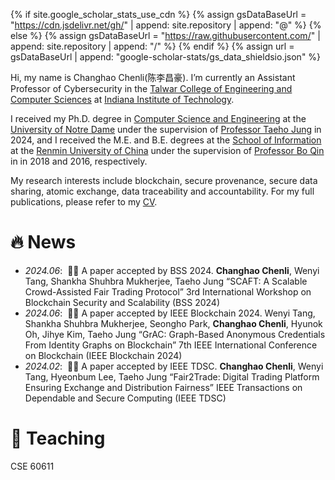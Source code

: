 <!---
permalink: /
title: ""
excerpt: ""
author_profile: true
redirect_from: 
  - /about/
  - /about.html
-->

{% if site.google_scholar_stats_use_cdn %}
{% assign gsDataBaseUrl = "https://cdn.jsdelivr.net/gh/" | append: site.repository | append: "@" %}
{% else %}
{% assign gsDataBaseUrl = "https://raw.githubusercontent.com/" | append: site.repository | append: "/" %}
{% endif %}
{% assign url = gsDataBaseUrl | append: "google-scholar-stats/gs_data_shieldsio.json" %}


<span class='anchor' id='about-me'></span>


Hi, my name is Changhao Chenli(陈李昌豪). I’m currently an Assistant Professor of Cybersecurity in the [Talwar College of Engineering and Computer Sciences](https://academics.indianatech.edu/talwar/) at [Indiana Institute of Technology](https://www.indianatech.edu). 

I received my Ph.D. degree in [Computer Science and Engineering](https://cse.nd.edu/) at the [University of Notre Dame](https://www.nd.edu/) under the supervision of [Professor Taeho Jung](https://sites.nd.edu/taeho-jung/) in 2024, and I received the M.E. and B.E. degrees at the [School of Information](http://info.ruc.edu.cn/) at the [Renmin University of China](http://www.ruc.edu.cn/) under the supervision of [Professor Bo Qin](http://info.ruc.edu.cn/jsky/szdw/ajxjgcx/jsjkxyjsx1/fjs2/3e3cc02fc39a4abcb0c9777658ed528e.htm) in in 2018 and 2016, respectively.

My research interests include blockchain, secure provenance, secure data sharing, atomic exchange, data traceability and accountability. For my full publications, please refer to my [CV](https://notredame.app.box.com/s/3eusru8766wi3p9x8t0r88opyxy3302g).

<!---
(My research interest includes neural machine translation and computer vision. I have published more than 100 papers at the top international AI conferences with total <a href='https://scholar.google.com/citations?user=DhtAFkwAAAAJ'>google scholar citations <strong><span id='total_cit'>260000+</span></strong></a> (You can also use google scholar badge <a href='https://scholar.google.com/citations?user=DhtAFkwAAAAJ'><img src="https://img.shields.io/endpoint?url={{ url | url_encode }}&logo=Google%20Scholar&labelColor=f6f6f6&color=9cf&style=flat&label=citations"></a>).)
-->


# 🔥 News
- *2024.06*: &nbsp;🎉🎉 A paper accepted by BSS 2024. **Changhao Chenli**, Wenyi Tang, Shankha Shuhbra Mukherjee, Taeho Jung
“SCAFT: A Scalable Crowd-Assisted Fair Trading Protocol”
3rd International Workshop on Blockchain Security and Scalability (BSS 2024) 
- *2024.06*: &nbsp;🎉🎉 A paper accepted by IEEE Blockchain 2024. Wenyi Tang, Shankha Shuhbra Mukherjee, Seongho Park, **Changhao Chenli**, Hyunok Oh, Jihye Kim, Taeho Jung
“GrAC: Graph-Based Anonymous Credentials From Identity Graphs on Blockchain”
7th IEEE International Conference on Blockchain (IEEE Blockchain 2024)
- *2024.02*: &nbsp;🎉🎉 A paper accepted by IEEE TDSC. **Changhao Chenli**, Wenyi Tang, Hyeonbum Lee, Taeho Jung
“Fair2Trade: Digital Trading Platform Ensuring Exchange and Distribution Fairness”
IEEE Transactions on Dependable and Secure Computing (IEEE TDSC)

# 📝 Teaching
CSE 60611

<!---
# 📝 Publications 

<div class='paper-box'><div class='paper-box-image'><div><div class="badge">CVPR 2016</div><img src='images/500x300.png' alt="sym" width="100%"></div></div>
<div class='paper-box-text' markdown="1">

[Deep Residual Learning for Image Recognition](https://openaccess.thecvf.com/content_cvpr_2016/papers/He_Deep_Residual_Learning_CVPR_2016_paper.pdf)

**Kaiming He**, Xiangyu Zhang, Shaoqing Ren, Jian Sun

[**Project**](https://scholar.google.com/citations?view_op=view_citation&hl=zh-CN&user=DhtAFkwAAAAJ&citation_for_view=DhtAFkwAAAAJ:ALROH1vI_8AC) <strong><span class='show_paper_citations' data='DhtAFkwAAAAJ:ALROH1vI_8AC'></span></strong>
- Lorem ipsum dolor sit amet, consectetur adipiscing elit. Vivamus ornare aliquet ipsum, ac tempus justo dapibus sit amet. 
</div>
</div>

- [Lorem ipsum dolor sit amet, consectetur adipiscing elit. Vivamus ornare aliquet ipsum, ac tempus justo dapibus sit amet](https://github.com), A, B, C, **CVPR 2020**



# 📖 Educations
- *2019.06 - 2022.04 (now)*, Lorem ipsum dolor sit amet, consectetur adipiscing elit. Vivamus ornare aliquet ipsum, ac tempus justo dapibus sit amet. 
- *2015.09 - 2019.06*, Lorem ipsum dolor sit amet, consectetur adipiscing elit. Vivamus ornare aliquet ipsum, ac tempus justo dapibus sit amet. 

# 💬 Invited Talks
- *2021.06*, Lorem ipsum dolor sit amet, consectetur adipiscing elit. Vivamus ornare aliquet ipsum, ac tempus justo dapibus sit amet. 
- *2021.03*, Lorem ipsum dolor sit amet, consectetur adipiscing elit. Vivamus ornare aliquet ipsum, ac tempus justo dapibus sit amet.  \| [\[video\]](https://github.com/)


# 💻 Internships
- *2021.05 - 2021.08*, [CertiK](https://www.certik.com/), New York.
-->
